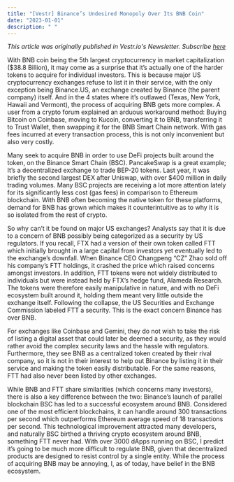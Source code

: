 ```yaml
---
title: "[Vestr] Binance’s Undesired Monopoly Over Its BNB Coin"
date: "2023-01-01"
description: " "
---
```

<i>This article was originally published in Vestr.io's Newsletter. Subscribe <a href="https://www.vestr.io/" target="_blank">here</a></i>
 
With BNB coin being the 5th largest cryptocurrency in market capitalization ($38.8 Billion), it may come as a surprise that it’s actually one of the harder tokens to acquire for individual investors. This is because major US cryptocurrency exchanges refuse to list it in their service, with the only exception being Binance.US, an exchange created by Binance (the parent company) itself. And in the 4 states where it’s outlawed (Texas, New York, Hawaii and Vermont), the process of acquiring BNB gets more complex. A user from a crypto forum explained an arduous workaround method: Buying Bitcoin on Coinbase, moving to Kucoin, converting it to BNB, transferring it to Trust Wallet, then swapping it for the BNB Smart Chain network. With gas fees incurred at every transaction process, this is not only inconvenient but also very costly.

Many seek to acquire BNB in order to use DeFi projects built around the token, on the Binance Smart Chain (BSC). PancakeSwap is a great example; It’s a decentralized exchange to trade BEP-20 tokens. Last year, it was briefly the second largest DEX after Uniswap, with over $400 million in daily trading volumes. Many BSC projects are receiving a lot more attention lately for its significantly less cost (gas fees) in comparison to Ethereum blockchain. With BNB often becoming the native token for these platforms, demand for BNB has grown which makes it counterintuitive as to why it is so isolated from the rest of crypto.

So why can’t it be found on major US exchanges? Analysts say that it is due to a concern of BNB possibly being categorized as a security by US regulators. If you recall, FTX had a version of their own token called FTT which initially brought in a large capital from investors yet eventually led to the exchange’s downfall. When Binance CEO Changpeng “CZ” Zhao sold off his company’s FTT holdings, it crashed the price which raised concerns amongst investors. In addition, FTT tokens were not widely distributed to individuals but were instead held by FTX’s hedge fund, Alameda Research. The tokens were therefore easily manipulative in nature, and with no DeFi ecosystem built around it, holding them meant very little outside the exchange itself. Following the collapse, the US Securities and Exchange Commission labeled FTT a security. This is the exact concern Binance has over BNB.

For exchanges like Coinbase and Gemini, they do not wish to take the risk of listing a digital asset that could later be deemed a security, as they would rather avoid the complex security laws and the hassle with regulators. Furthermore, they see BNB as a centralized token created by their rival company, so it is not in their interest to help out Binance by listing it in their service and making the token easily distributable. For the same reasons, FTT had also never been listed by other exchanges.

While BNB and FTT share similarities (which concerns many investors), there is also a key difference between the two: Binance’s launch of parallel blockchain BSC has led to a successful ecosystem around BNB. Considered one of the most efficient blockchains, it can handle around 300 transactions per second which outperforms Ethereum average speed of 18 transactions per second. This technological improvement attracted many developers, and naturally BSC birthed a thriving crypto ecosystem around BNB, something FTT never had. With over 3000 dApps running on BSC, I predict it’s going to be much more difficult to regulate BNB, given that decentralized products are designed to resist control by a single entity. While the process of acquiring BNB may be annoying, I, as of today, have belief in the BNB ecosystem.